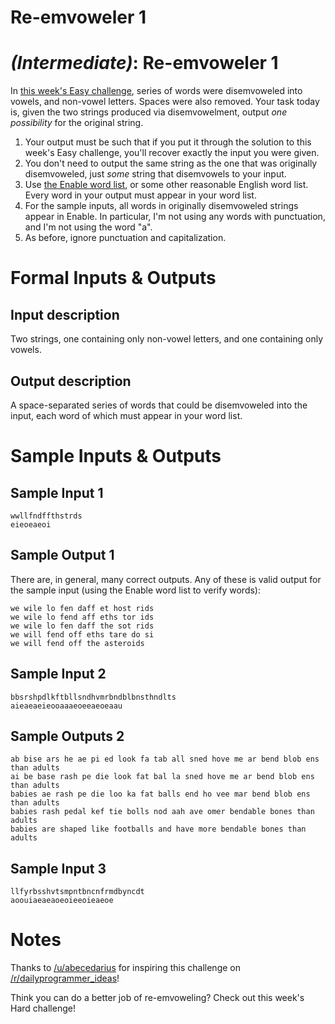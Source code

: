 # Re-emvoweler 1
<div class="md"><h1><em>(Intermediate)</em>: Re-emvoweler 1</h1>
<p>In <a href="http://www.reddit.com/r/dailyprogrammer/comments/1ystvb/022414_challenge_149_easy_disemvoweler/">this week's Easy challenge</a>, series of words were disemvoweled into vowels, and non-vowel letters. Spaces were also removed. Your task today is, given the two strings produced via disemvowelment, output <em>one possibility</em> for the original string.</p>
<ol>
<li>Your output must be such that if you put it through the solution to this week's Easy challenge, you'll recover exactly the input you were given.</li>
<li>You don't need to output the same string as the one that was originally disemvoweled, just <em>some</em> string that disemvowels to your input.</li>
<li>Use <a href="http://code.google.com/p/dotnetperls-controls/downloads/detail?name=enable1.txt">the Enable word list</a>, or some other reasonable English word list. Every word in your output must appear in your word list.</li>
<li>For the sample inputs, all words in originally disemvoweled strings appear in Enable. In particular, I'm not using any words with punctuation, and I'm not using the word "a".</li>
<li>As before, ignore punctuation and capitalization.</li>
</ol>
<h1>Formal Inputs &amp; Outputs</h1>
<h2>Input description</h2>
<p>Two strings, one containing only non-vowel letters, and one containing only vowels.</p>
<h2>Output description</h2>
<p>A space-separated series of words that could be disemvoweled into the input, each word of which must appear in your word list. </p>
<h1>Sample Inputs &amp; Outputs</h1>
<h2>Sample Input 1</h2>
<pre><code>wwllfndffthstrds
eieoeaeoi
</code></pre>
<h2>Sample Output 1</h2>
<p>There are, in general, many correct outputs. Any of these is valid output for the sample input (using the Enable word list to verify words):</p>
<pre><code>we wile lo fen daff et host rids 
we wile lo fend aff eths tor ids 
we wile lo fen daff the sot rids 
we will fend off eths tare do si 
we will fend off the asteroids
</code></pre>
<h2>Sample Input 2</h2>
<pre><code>bbsrshpdlkftbllsndhvmrbndblbnsthndlts
aieaeaeieooaaaeoeeaeoeaau
</code></pre>
<h2>Sample Outputs 2</h2>
<pre><code>ab bise ars he ae pi ed look fa tab all sned hove me ar bend blob ens than adults 
ai be base rash pe die look fat bal la sned hove me ar bend blob ens than adults 
babies ae rash pe die loo ka fat balls end ho vee mar bend blob ens than adults 
babies rash pedal kef tie bolls nod aah ave omer bendable bones than adults 
babies are shaped like footballs and have more bendable bones than adults
</code></pre>
<h2>Sample Input 3</h2>
<pre><code>llfyrbsshvtsmpntbncnfrmdbyncdt
aoouiaeaeaoeoieeoieaeoe
</code></pre>
<h1>Notes</h1>
<p>Thanks to <a href="/u/abecedarius">/u/abecedarius</a> for inspiring this challenge on <a href="/r/dailyprogrammer_ideas">/r/dailyprogrammer_ideas</a>!</p>
<p>Think you can do a better job of re-emvoweling? Check out this week's Hard challenge!</p>
</div>
